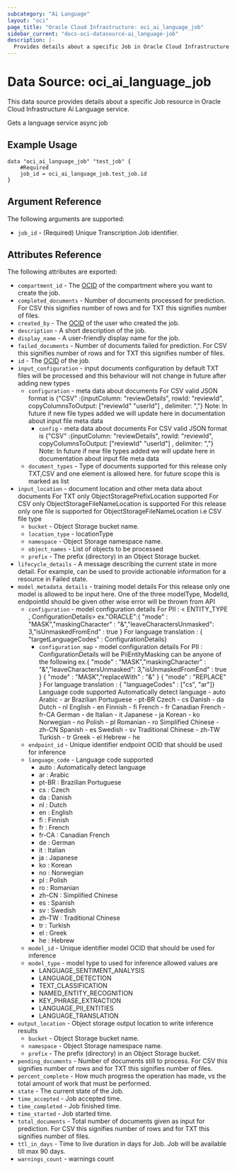 ```yaml
---
subcategory: "Ai Language"
layout: "oci"
page_title: "Oracle Cloud Infrastructure: oci_ai_language_job"
sidebar_current: "docs-oci-datasource-ai_language-job"
description: |-
  Provides details about a specific Job in Oracle Cloud Infrastructure Ai Language service
---
```


# Data Source: oci_ai_language_job
This data source provides details about a specific Job resource in Oracle Cloud Infrastructure Ai Language service.

Gets a language service async job

## Example Usage

```hcl
data "oci_ai_language_job" "test_job" {
	#Required
	job_id = oci_ai_language_job.test_job.id
}
```

## Argument Reference

The following arguments are supported:

* `job_id` - (Required) Unique Transcription Job identifier.


## Attributes Reference

The following attributes are exported:

* `compartment_id` - The [OCID](https://docs.cloud.oracle.com/iaas/Content/General/Concepts/identifiers.htm) of the compartment where you want to create the job.
* `completed_documents` - Number of documents processed for prediction. For CSV this signifies number of rows and for TXT this signifies number of files.
* `created_by` - The [OCID](https://docs.cloud.oracle.com/iaas/Content/General/Concepts/identifiers.htm) of the user who created the job.
* `description` - A short description of the job.
* `display_name` - A user-friendly display name for the job.
* `failed_documents` - Number of documents failed for prediction. For CSV this signifies number of rows and for TXT this signifies number of files.
* `id` - The [OCID](https://docs.cloud.oracle.com/iaas/Content/General/Concepts/identifiers.htm) of the job.
* `input_configuration` - input documents configuration by default TXT files will be processed and this behaviour will not change in future after adding new types 
	* `configuration` - meta data about documents For CSV valid JSON format is {"CSV" :{inputColumn: "reviewDetails", rowId: "reviewId", copyColumnsToOutput: ["reviewId" "userId"] , delimiter: ","} Note: In future if new file types added we will update here in documentation about input file meta data 
		* `config` - meta data about documents For CSV valid JSON format is {"CSV" :{inputColumn: "reviewDetails", rowId: "reviewId", copyColumnsToOutput: ["reviewId" "userId"] , delimiter: ","} Note: In future if new file types added we will update here in documentation about input file meta data 
	* `document_types` - Type of documents supported for this release only TXT,CSV  and one element is allowed here. for future scope this is marked as list 
* `input_location` - document location and other meta data about documents For TXT only ObjectStoragePrefixLocation supported For CSV only ObjectStorageFileNameLocation is supported For this release only one file is supported for ObjectStorageFileNameLocation i.e CSV file type 
	* `bucket` - Object Storage bucket name.
	* `location_type` - locationType 
	* `namespace` - Object Storage namespace name.
	* `object_names` - List of objects to be processed
	* `prefix` - The prefix (directory) in an Object Storage bucket.
* `lifecycle_details` - A message describing the current state in more detail. For example, can be used to provide actionable information for a resource in Failed state.
* `model_metadata_details` - training model details For this release only one model is allowed to be input here. One of the three modelType, ModelId, endpointId should be given other wise error will be thrown from API 
	* `configuration` - model configuration details For PII :  < ENTITY_TYPE , ConfigurationDetails> ex."ORACLE":{ "mode" : "MASK","maskingCharacter" : "&","leaveCharactersUnmasked": 3,"isUnmaskedFromEnd" : true  } For language translation : { "targetLanguageCodes" : ConfigurationDetails} 
		* `configuration_map` - model configuration details For PII : ConfigurationDetails will be PiiEntityMasking can be anyone of the following ex.{ "mode" : "MASK","maskingCharacter" : "&","leaveCharactersUnmasked": 3,"isUnmaskedFromEnd" : true  } { "mode" : "MASK","replaceWith" : "&"  } { "mode" : "REPLACE" } For language translation :  { "languageCodes" : ["cs", "ar"]} Language code supported Automatically detect language - auto Arabic - ar Brazilian Portuguese -  pt-BR Czech - cs Danish - da Dutch - nl English - en Finnish - fi French - fr Canadian French - fr-CA German - de Italian - it Japanese - ja Korean - ko Norwegian - no Polish - pl Romanian - ro Simplified Chinese - zh-CN Spanish - es Swedish - sv Traditional Chinese - zh-TW Turkish - tr Greek - el Hebrew - he 
	* `endpoint_id` - Unique identifier endpoint OCID that should be used for inference
	* `language_code` - Language code supported
		* auto : Automatically detect language
		* ar : Arabic
		* pt-BR : Brazilian Portuguese
		* cs : Czech
		* da : Danish
		* nl : Dutch
		* en : English
		* fi : Finnish
		* fr : French
		* fr-CA : Canadian French
		* de : German
		* it : Italian
		* ja : Japanese
		* ko : Korean
		* no : Norwegian
		* pl : Polish
		* ro : Romanian
		* zh-CN : Simplified Chinese
		* es : Spanish
		* sv : Swedish
		* zh-TW : Traditional Chinese
		* tr : Turkish
		* el : Greek
		* he : Hebrew 
	* `model_id` - Unique identifier model OCID that should be used for inference
	* `model_type` - model type to used for inference allowed values are
		* LANGUAGE_SENTIMENT_ANALYSIS
		* LANGUAGE_DETECTION
		* TEXT_CLASSIFICATION
		* NAMED_ENTITY_RECOGNITION
		* KEY_PHRASE_EXTRACTION
		* LANGUAGE_PII_ENTITIES
		* LANGUAGE_TRANSLATION 
* `output_location` - Object storage output location to write inference results
	* `bucket` - Object Storage bucket name.
	* `namespace` - Object Storage namespace name.
	* `prefix` - The prefix (directory) in an Object Storage bucket.
* `pending_documents` - Number of documents still to process. For CSV this signifies number of rows and for TXT this signifies number of files.
* `percent_complete` - How much progress the operation has made, vs the total amount of work that must be performed.
* `state` - The current state of the Job.
* `time_accepted` - Job accepted time.
* `time_completed` - Job finished time.
* `time_started` - Job started time.
* `total_documents` - Total number of documents given as input for prediction. For CSV this signifies number of rows and for TXT this signifies number of files.
* `ttl_in_days` - Time to live duration in days for Job. Job will be available till max 90 days.
* `warnings_count` - warnings count

